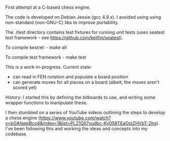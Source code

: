 
First attempt at a C-based chess engine.

The code is developed on Debian Jessie (gcc 4.9.x). I avoided using using non-standard (non-GNU-C) libs to improve portability.

The ./test directory contains test fixtures for running unit tests (uses seatest test framework - see https://github.com/keithn/seatest). 

To compile kestrel:
      - make all

To compile test framework
      - make test

This is a work-in-progress. Current state:
- can read in FEN notation and populate a board position
- can generate moves for all pieces on a board (albeit, the moves aren't scored yet)

History:
I started this by defining the bitboards to use, and writing some wrapper functions to manipulate these.

I then stumbled on a series of YouTube videos outlining the steps to develop a chess engine (https://www.youtube.com/watch?v=bGAfaepBco4&index=1&list=PLZ1QII7yudbc-Ky058TEaOstZHVbT-2hg). I've been following this and working the ideas and concepts into my codebase.





